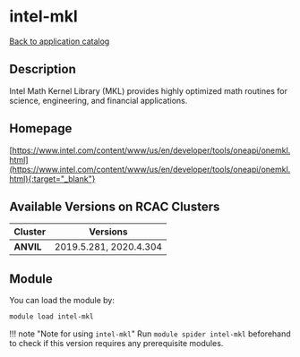 # intel-mkl

[Back to application catalog](../app_catalog.md)

## Description

Intel Math Kernel Library (MKL) provides highly optimized math routines for science, engineering, and financial applications.

## Homepage

[https://www.intel.com/content/www/us/en/developer/tools/oneapi/onemkl.html](https://www.intel.com/content/www/us/en/developer/tools/oneapi/onemkl.html){:target="_blank"}

## Available Versions on RCAC Clusters

|Cluster|Versions|
|---|---|
**ANVIL**|2019.5.281, 2020.4.304

## Module

You can load the module by:

```bash
module load intel-mkl
```

!!! note "Note for using `intel-mkl`"
    Run `module spider intel-mkl` beforehand to check if this version requires any prerequisite modules.

